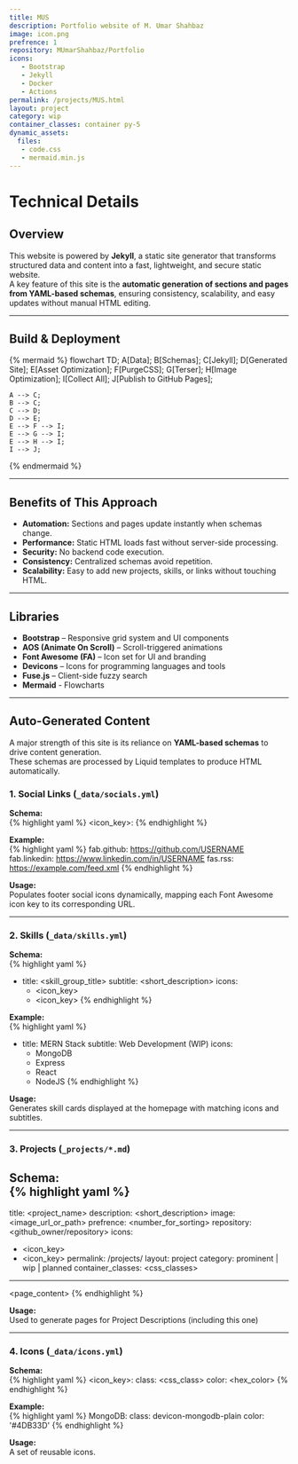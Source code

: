```yaml
---
title: MUS
description: Portfolio website of M. Umar Shahbaz
image: icon.png
prefrence: 1
repository: MUmarShahbaz/Portfolio
icons:
   - Bootstrap
   - Jekyll
   - Docker
   - Actions
permalink: /projects/MUS.html
layout: project
category: wip
container_classes: container py-5
dynamic_assets:
  files:
   - code.css
   - mermaid.min.js
---
```


# Technical Details

## Overview
This website is powered by **Jekyll**, a static site generator that transforms structured data and content into a fast, lightweight, and secure static website.  
A key feature of this site is the **automatic generation of sections and pages from YAML-based schemas**, ensuring consistency, scalability, and easy updates without manual HTML editing.

---

## Build & Deployment
{% mermaid %}
flowchart TD;
    A[Data];
    B[Schemas];
    C[Jekyll];
    D[Generated Site];
    E[Asset Optimization];
    F[PurgeCSS];
    G[Terser];
    H[Image Optimization];
    I[Collect All];
    J[Publish to GitHub Pages];

    A --> C;
    B --> C;
    C --> D;
    D --> E;
    E --> F --> I;
    E --> G --> I;
    E --> H --> I;
    I --> J;
{% endmermaid %}

---

## Benefits of This Approach
- **Automation:** Sections and pages update instantly when schemas change.
- **Performance:** Static HTML loads fast without server-side processing.
- **Security:** No backend code execution.
- **Consistency:** Centralized schemas avoid repetition.
- **Scalability:** Easy to add new projects, skills, or links without touching HTML.

---

## Libraries
- **Bootstrap** – Responsive grid system and UI components
- **AOS (Animate On Scroll)** – Scroll-triggered animations
- **Font Awesome (FA)** – Icon set for UI and branding
- **Devicons** – Icons for programming languages and tools
- **Fuse.js** – Client-side fuzzy search
- **Mermaid** - Flowcharts

---

## Auto-Generated Content

A major strength of this site is its reliance on **YAML-based schemas** to drive content generation.  
These schemas are processed by Liquid templates to produce HTML automatically.

### 1. Social Links (`_data/socials.yml`)
**Schema:**  
{% highlight yaml %}
<icon_key>: <url>
{% endhighlight %}

**Example:**  
{% highlight yaml %}
fab.github: https://github.com/USERNAME
fab.linkedin: https://www.linkedin.com/in/USERNAME
fas.rss: https://example.com/feed.xml
{% endhighlight %}

**Usage:**  
Populates footer social icons dynamically, mapping each Font Awesome icon key to its corresponding URL.

---

### 2. Skills (`_data/skills.yml`)
**Schema:**  
{% highlight yaml %}
- title: <skill_group_title>
  subtitle: <short_description>
  icons:
    - <icon_key>
    - <icon_key>
{% endhighlight %}

**Example:**  
{% highlight yaml %}
- title: MERN Stack
  subtitle: Web Development (WIP)
  icons:
    - MongoDB
    - Express
    - React
    - NodeJS
{% endhighlight %}

**Usage:**  
Generates skill cards displayed at the homepage with matching icons and subtitles.

---

### 3. Projects (`_projects/*.md`)
**Schema:**  
{% highlight yaml %}
---
title: <project_name>
description: <short_description>
image: <image_url_or_path>
prefrence: <number_for_sorting>
repository: <github_owner/repository>
icons:
  - <icon_key>
  - <icon_key>
permalink: /projects/<slug>
layout: project
category: prominent | wip | planned
container_classes: <css_classes>
---
<page_content>
{% endhighlight %}

**Usage:**  
Used to generate pages for Project Descriptions (including this one)

---

### 4. Icons (`_data/icons.yml`)
**Schema:**  
{% highlight yaml %}
<icon_key>:
  class: <css_class>
  color: <hex_color>
{% endhighlight %}

**Example:**  
{% highlight yaml %}
MongoDB:
  class: devicon-mongodb-plain
  color: '#4DB33D'
{% endhighlight %}

**Usage:**  
A set of reusable icons.